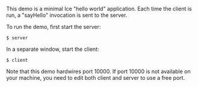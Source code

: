 This demo is a minimal Ice "hello world" application. Each time the
client is run, a "sayHello" invocation is sent to the server.

To run the demo, first start the server:
```
$ server
```
In a separate window, start the client:
```
$ client
```
Note that this demo hardwires port 10000. If port 10000 is not
available on your machine, you need to edit both client and server
to use a free port.
